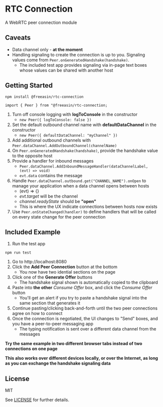 # RTC Connection

A WebRTC peer connection module

## Caveats

+ Data channel only - **at the moment**
+ Handling signaling to create the connection is up to you.
Signaling values come from `Peer.onGeneratedHandshake(handshake)`.
    + The included test app provides signaling via in-page text boxes whose values can be shared with another host

## Getting Started

`npm install @freeasin/rtc-connection`

`import { Peer } from "@freeasin/rtc-connection;`

1. Turn off console logging with **logToConsole** in the constructor
    + `new Peer({ logToConsole: false })`
1. Set the default outbound channel name with **defaultDataChannel** in the constructor
    + `new Peer({ defaultDataChannel: "myChannel" })`
1. Add additional outbound channels with `Peer.dataChannel.AddOutboundChannel(channelName)`
1. On `Peer.onGeneratedHandshake(handshake)`, provide the handshake value to the opposite host
1. Provide a handler for inbound messages
    + `Peer.dataChannel.AddInboundMessageHandler(dataChannelLabel, (evt) => void)`
    + `evt.data` contains the message
1. Handle `Peer.dataChannel.outbound.get("CHANNEL_NAME").onOpen` to manage your application when a data channel opens between hosts
    + (evt) => {}
    + *evt.target* will be the channel
    + *channel.readyState* should be **"open"**
    + This is where the UX indicate connections between hosts now exists
1. Use `Peer.onStateChanged(handler)` to define handlers that will be called on every state change for the peer connection

## Included Example

1. Run the test app
```
npm run test
```
1. Go to http://localhost:8080
1. Click the **Add Peer Connection** button at the bottom
    + You now have two idential sections on the page
1. Click one of the **Generate Offer** buttons
    + The handshake signal shown is automatically copied to the clipboard
1. Paste into **the other** *Consume Offer* box, and click the *Consume Offer* button
    + You'll get an alert if you try to paste a handshake signal into the same section that generates it
1. Continue pasting/clicking back-and-forth until the two peer connections agree on how to connect
1. Once the connection is negotiated, the UI changes to "Send" boxes, and you have a peer-to-peer messaging app
    + The typing notification is sent over a different data channel from the messages

**Try the same example in two different browser tabs instead of two connections on one page**

**This also works over different devices locally, or over the Internet, as long as you can exchange the handshake signaling data**

## License

MIT

See [LICENSE](./LICENSE) for further details.

